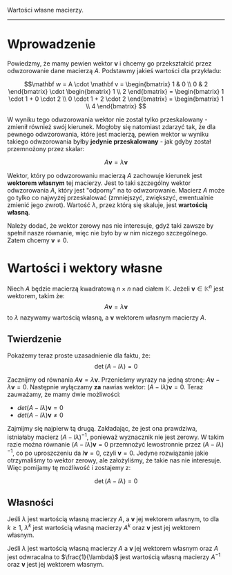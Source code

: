 Wartości własne macierzy.

---

# Wprowadzenie
Powiedzmy, że mamy pewien wektor $\mathbf v$ i chcemy go przekształcić przez odwzorowanie dane macierzą $A$. Podstawmy jakieś wartości dla przykładu:

$$\mathbf w = A \cdot \mathbf
v =
\begin{bmatrix}
1 & 0
\\ 0 & 2
\end{bmatrix}
\cdot
\begin{bmatrix}
1
\\ 2
\end{bmatrix} =
\begin{bmatrix}
1 \cdot 1 + 0 \cdot 2
\\ 0 \cdot 1 + 2 \cdot 2
\end{bmatrix} =
\begin{bmatrix}
1
\\ 4
\end{bmatrix}
$$

W wyniku tego odwzorowania wektor nie został tylko przeskalowany - zmienił również swój kierunek. Mogłoby się natomiast zdarzyć tak, że dla pewnego odwzorowania, które jest macierzą, pewien wektor w wyniku takiego odwzorowania byłby **jedynie przeskalowany** - jak gdyby został przemnożony przez skalar:

$$A \mathbf v = \lambda \mathbf v$$

Wektor, który po odwzorowaniu macierzą $A$ zachowuje kierunek jest **wektorem własnym** tej macierzy. Jest to taki szczególny wektor odwzorowania $A$, który jest "odporny" na to odwzorowanie. Macierz $A$ może go tylko co najwyżej przeskalować (zmniejszyć, zwiększyć, ewentualnie zmienić jego zwrot). Wartość $\lambda$, przez którą się skaluje, jest **wartością własną**.

Należy dodać, że wektor zerowy nas nie interesuje, gdyż taki zawsze by spełnił nasze równanie, więc nie było by w nim niczego szczególnego. Zatem chcemy $\mathbf{v} \neq 0$.

# Wartości i wektory własne
Niech $A$ będzie macierzą kwadratową $n \times n$ nad ciałem $\mathbb{K}$. Jeżeli $\mathbf{v} \in \mathbb{K}^n$ jest wektorem, takim że:
$$A\mathbf{v} = \lambda \mathbf{v}$$
to $\lambda$ nazywamy wartością własną, a $\mathbf{v}$ wektorem własnym macierzy $A$.

## Twierdzenie
Pokażemy teraz proste uzasadnienie dla faktu, że:
$$\det (A-I\lambda) = 0$$

Zacznijmy od równania $A\mathbf{v} = \lambda \mathbf{v}$. Przenieśmy wyrazy na jedną stronę: $A \mathbf{v}-\lambda \mathbf{v} = 0$. Następnie wyłączamy **za** nawias wektor: $(A-I\lambda)\mathbf{v} = 0$. Teraz zauważamy, że mamy dwie możliwości:

* $det(A-I\lambda)\mathbf{v} = 0$
* $det(A-I\lambda)\mathbf{v} \neq 0$

Zajmijmy się najpierw tą drugą. Zakładając, że jest ona prawdziwa, istniałaby macierz $(A-I\lambda)^{-1}$, ponieważ wyznacznik nie jest zerowy. W takim razie można równanie $(A-I\lambda)\mathbf{v} = 0$ przemnożyć lewostronnie przez $(A-I\lambda)^{-1}$, co po uproszczeniu da $I\mathbf{v}=0$, czyli $\mathbf{v}=0$. Jedyne rozwiązanie jakie otrzymaliśmy to wektor zerowy, ale założyliśmy, że takie nas nie interesuje. Więc pomijamy tę możliwość i zostajemy z:

$$\det (A-I\lambda) = 0$$

## Własności
Jeśli $\lambda$ jest wartością własną macierzy $A$, a $\mathbf{v}$ jej wektorem własnym, to dla $k \geq 1$, $\lambda^k$ jest wartością własną macierzy $A^k$ oraz $\mathbf{v}$ jest jej wektorem własnym.

Jeśli $\lambda$ jest wartością własną macierzy $A$ a $\mathbf{v}$ jej wektorem własnym oraz $A$ jest odwracalna to $\frac{1}{\lambda}$ jest wartością własną macierzy $A^{-1}$ oraz $\mathbf{v}$ jest jej wektorem własnym.
